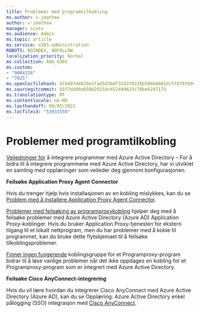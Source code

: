 ```yaml
---
title: Problemer med programtilkobling
ms.author: v-jmathew
author: v-jmathew
manager: scotv
ms.audience: Admin
ms.topic: article
ms.service: o365-administration
ROBOTS: NOINDEX, NOFOLLOW
localization_priority: Normal
ms.collection: Adm_O365
ms.custom:
- "9004326"
- "7825"
ms.openlocfilehash: 4f8d97d4820e2fad5d3bdf314370236b509b6081dc5f87078995282e72da0c18
ms.sourcegitcommit: b5f7da89a650d2915dc652449623c78be6247175
ms.translationtype: MT
ms.contentlocale: nb-NO
ms.lasthandoff: 08/05/2021
ms.locfileid: "53931550"
---
```

# <a name="application-connection-issues"></a>Problemer med programtilkobling

[Veiledninger for](https://docs.microsoft.com/azure/active-directory/saas-apps/tutorial-list) å integrere programmer med Azure Active Directory – For å bidra til å integrere programmene med Azure Active Directory, har vi utviklet en samling med opplæringer som veileder deg gjennom konfigurasjonen.

**Feilsøke Application Proxy Agent Connector**

Hvis du trenger hjelp hvis installasjonen av en kobling mislykkes, kan du se [Problem med å installere Application Proxy Agent Connector](https://docs.microsoft.com/azure/active-directory/manage-apps/application-proxy-connector-installation-problem).

[Problemer med feilsøking av programproxykobling](https://docs.microsoft.com/azure/active-directory/manage-apps/application-proxy-debug-connectors) hjelper deg med å feilsøke problemer med Azure Active Directory (Azure AD) Application Proxy-koblinger. Hvis du bruker Application Proxy-tjenesten for ekstern tilgang til et lokalt nettprogram, men du har problemer med å koble til programmet, kan du bruke dette flytskjemaet til å feilsøke tilkoblingsproblemer.

[Finner ingen fungerende](https://docs.microsoft.com/azure/active-directory/manage-apps/application-proxy-connectivity-no-working-connector) koblingsgruppe for et Programproxy-program bidrar til å løse vanlige problemer når det ikke oppdages en kobling for et Programproxy-program som er integrert med Azure Active Directory.

**Feilsøke Cisco AnyConnect-integrering**

Hvis du vil lære hvordan du integrerer Cisco AnyConnect med Azure Active Directory (Azure AD), kan du se Opplæring: Azure Active Directory enkel pålogging (SSO) integrasjon med [Cisco AnyConnect](https://docs.microsoft.com/azure/active-directory/saas-apps/cisco-anyconnect).
